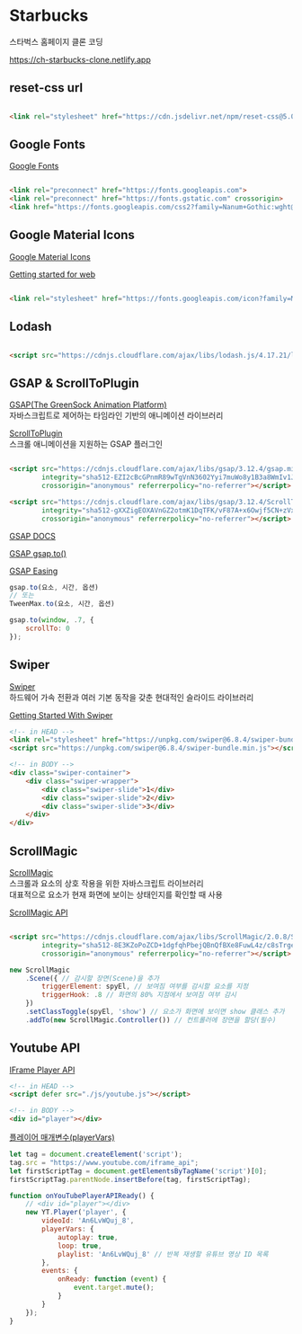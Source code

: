 # Starbucks

스타벅스 홈페이지 클론 코딩

https://ch-starbucks-clone.netlify.app

## reset-css url

```html

<link rel="stylesheet" href="https://cdn.jsdelivr.net/npm/reset-css@5.0.2/reset.min.css">
```

## Google Fonts

[Google Fonts](https://fonts.google.com/)

```html

<link rel="preconnect" href="https://fonts.googleapis.com">
<link rel="preconnect" href="https://fonts.gstatic.com" crossorigin>
<link href="https://fonts.googleapis.com/css2?family=Nanum+Gothic:wght@400;700&display=swap" rel="stylesheet">
```

## Google Material Icons

[Google Material Icons](https://fonts.google.com/icons)

[Getting started for web](https://m2.material.io/develop/web/getting-started)

```html

<link rel="stylesheet" href="https://fonts.googleapis.com/icon?family=Material+Icons"/>```
```

## Lodash

```html

<script src="https://cdnjs.cloudflare.com/ajax/libs/lodash.js/4.17.21/lodash.min.js"></script>
```

## GSAP & ScrollToPlugin

[GSAP(The GreenSock Animation Platform)](https://gsap.com)<br>
자바스크립트로 제어하는 타임라인 기반의 애니메이션 라이브러리

[ScrollToPlugin](https://greensock.com/scrolltoplugin/)<br>
스크롤 애니메이션을 지원하는 GSAP 플러그인

```html

<script src="https://cdnjs.cloudflare.com/ajax/libs/gsap/3.12.4/gsap.min.js"
        integrity="sha512-EZI2cBcGPnmR89wTgVnN3602Yyi7muWo8y1B3a8WmIv1J9tYG+udH4LvmYjLiGp37yHB7FfaPBo8ly178m9g4Q=="
        crossorigin="anonymous" referrerpolicy="no-referrer"></script>

<script src="https://cdnjs.cloudflare.com/ajax/libs/gsap/3.12.4/ScrollToPlugin.min.js"
        integrity="sha512-gXXZigEOXAVnGZ2otmK1DqTFK/vF87A+x6Owjf5CN+zVxcg9bLg3F6J1s9yGnFFT08QLt7G0vI3XNWJVue260w=="
        crossorigin="anonymous" referrerpolicy="no-referrer"></script>
```

[GSAP DOCS](https://gsap.com/docs/v3/Eases)

[GSAP gsap.to()](https://gsap.com/docs/v3/GSAP/gsap.to()/)

[GSAP Easing](https://gsap.com/docs/v3/Eases)

```js
gsap.to(요소, 시간, 옵션)
// 또는
TweenMax.to(요소, 시간, 옵션)
```

```js
gsap.to(window, .7, {
    scrollTo: 0
});
```

## Swiper

[Swiper](https://swiperjs.com/)<br>
하드웨어 가속 전환과 여러 기본 동작을 갖춘 현대적인 슬라이드 라이브러리

[Getting Started With Swiper](https://swiperjs.com/get-started)

```html
<!-- in HEAD -->
<link rel="stylesheet" href="https://unpkg.com/swiper@6.8.4/swiper-bundle.min.css"/>
<script src="https://unpkg.com/swiper@6.8.4/swiper-bundle.min.js"></script>

<!-- in BODY -->
<div class="swiper-container">
    <div class="swiper-wrapper">
        <div class="swiper-slide">1</div>
        <div class="swiper-slide">2</div>
        <div class="swiper-slide">3</div>
    </div>
</div>
```

## ScrollMagic

[ScrollMagic](https://github.com/janpaepke/ScrollMagic)<br>
스크롤과 요소의 상호 작용을 위한 자바스크립트 라이브러리<br>
대표적으로 요소가 현재 화면에 보이는 상태인지를 확인할 때 사용

[ScrollMagic API](http://scrollmagic.io/docs/)

```html

<script src="https://cdnjs.cloudflare.com/ajax/libs/ScrollMagic/2.0.8/ScrollMagic.min.js"
        integrity="sha512-8E3KZoPoZCD+1dgfqhPbejQBnQfBXe8FuwL4z/c8sTrgeDMFEnoyTlH3obB4/fV+6Sg0a0XF+L/6xS4Xx1fUEg=="
        crossorigin="anonymous" referrerpolicy="no-referrer"></script>
```

```js
new ScrollMagic
    .Scene({ // 감시할 장면(Scene)을 추가
        triggerElement: spyEl, // 보여짐 여부를 감시할 요소를 지정
        triggerHook: .8 // 화면의 80% 지점에서 보여짐 여부 감시
    })
    .setClassToggle(spyEl, 'show') // 요소가 화면에 보이면 show 클래스 추가
    .addTo(new ScrollMagic.Controller()) // 컨트롤러에 장면을 할당(필수)
```

## Youtube API

[IFrame Player API](https://developers.google.com/youtube/iframe_api_reference?hl=ko)

```html
<!-- in HEAD -->
<script defer src="./js/youtube.js"></script>

<!-- in BODY -->
<div id="player"></div>
```

[플레이어 매개변수(playerVars)](https://developers.google.com/youtube/player_parameters.html?playerVersion=HTML5&hl=ko#Parameters)

```js
let tag = document.createElement('script');
tag.src = "https://www.youtube.com/iframe_api";
let firstScriptTag = document.getElementsByTagName('script')[0];
firstScriptTag.parentNode.insertBefore(tag, firstScriptTag);

function onYouTubePlayerAPIReady() {
    // <div id="player"></div>
    new YT.Player('player', {
        videoId: 'An6LvWQuj_8',
        playerVars: {
            autoplay: true,
            loop: true,
            playlist: 'An6LvWQuj_8' // 반복 재생할 유튜브 영상 ID 목록
        },
        events: {
            onReady: function (event) {
                event.target.mute();
            }
        }
    });
}
```

